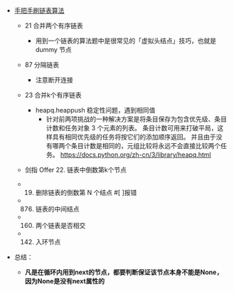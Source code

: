 
- [手把手刷链表算法](https://labuladong.github.io/algo/di-yi-zhan-da78c/shou-ba-sh-8f30d/shuang-zhi-0f7cc/)
    - 21 合并两个有序链表
        - 用到一个链表的算法题中是很常见的「虚拟头结点」技巧，也就是 dummy 节点
    - 87 分隔链表
        - 注意断开连接
    - 23 合并k个有序链表
        - heapq.heappush 稳定性问题，遇到相同值
            - 针对前两项挑战的一种解决方案是将条目保存为包含优先级、条目计数和任务对象 3 个元素的列表。 条目计数可用来打破平局，这样具有相同优先级的任务将按它们的添加顺序返回。 并且由于没有哪两个条目计数是相同的，元组比较将永远不会直接比较两个任务。  https://docs.python.org/zh-cn/3/library/heapq.html

    - 剑指 Offer 22. 链表中倒数第k个节点
    - 19. 删除链表的倒数第 N 个结点 #[ ]报错
    - 876. 链表的中间结点
    - 160. 两个链表是否相交
    - 142. 入环节点


- 总结：
    - **凡是在循环内用到next的节点，都要判断保证该节点本身不能是None，因为None是没有next属性的**